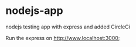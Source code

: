 # nodejs-app
nodejs testing app with express and added CircleCi

Run the express on http://www.localhost:3000; 
